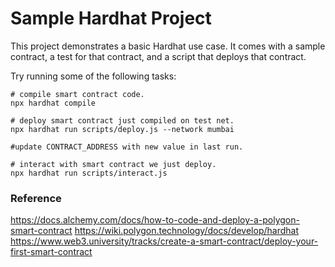 # Sample Hardhat Project

This project demonstrates a basic Hardhat use case. It comes with a sample contract, a test for that contract, and a script that deploys that contract.

Try running some of the following tasks:

```shell
# compile smart contract code.
npx hardhat compile

# deploy smart contract just compiled on test net.
npx hardhat run scripts/deploy.js --network mumbai

#update CONTRACT_ADDRESS with new value in last run.

# interact with smart contract we just deploy.
npx hardhat run scripts/interact.js
```

### Reference
https://docs.alchemy.com/docs/how-to-code-and-deploy-a-polygon-smart-contract
https://wiki.polygon.technology/docs/develop/hardhat
https://www.web3.university/tracks/create-a-smart-contract/deploy-your-first-smart-contract